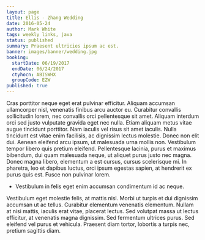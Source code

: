 ```yaml
---
layout: page
title: Ellis - Zhang Wedding
date: 2016-05-24
author: Mark White
tags: weekly links, java
status: published
summary: Praesent ultricies ipsum ac est.
banner: images/banner/wedding.jpg
booking:
  startDate: 06/19/2017
  endDate: 06/24/2017
  ctyhocn: ABISWHX
  groupCode: EZW
published: true
---
```

Cras porttitor neque eget erat pulvinar efficitur. Aliquam accumsan ullamcorper nisl, venenatis finibus arcu auctor eu. Curabitur convallis sollicitudin lorem, nec convallis orci pellentesque sit amet. Aliquam interdum orci sed justo vulputate gravida eget nec nulla. Etiam aliquam metus vitae augue tincidunt porttitor. Nam iaculis vel risus sit amet iaculis. Nulla tincidunt est vitae enim facilisis, ac dignissim lectus molestie. Donec non elit dui. Aenean eleifend arcu ipsum, ut malesuada urna mollis non. Vestibulum tempor libero quis pretium eleifend. Pellentesque lacinia, purus et maximus bibendum, dui quam malesuada neque, ut aliquet purus justo nec magna. Donec magna libero, elementum a est cursus, cursus scelerisque mi. In pharetra, leo et dapibus luctus, orci ipsum egestas sapien, at hendrerit ex purus quis est. Fusce non pulvinar lorem.

* Vestibulum in felis eget enim accumsan condimentum id ac neque.

Vestibulum eget molestie felis, at mattis nisl. Morbi ut turpis et dui dignissim accumsan ut ac tellus. Curabitur elementum venenatis elementum. Nullam at nisi mattis, iaculis erat vitae, placerat lectus. Sed volutpat massa ut lectus efficitur, at venenatis magna dignissim. Sed fermentum ultrices purus. Sed eleifend vel purus et vehicula. Praesent diam tortor, lobortis a turpis nec, pretium sagittis diam.
